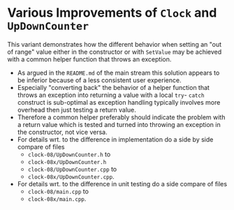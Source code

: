 # Various Improvements of `Clock` and `UpDownCounter`

This variant demonstrates how the different behavior when
setting an "out of range" value either in the constructor or
with `SetValue` may be achieved with a common helper
function that throws an exception.
- As argued in the `README.md` of the main stream this
  solution appears to be inferior because of a less
  consistent user experience.
- Especially "converting back" the behavior of a helper
  function that throws an exception into returning a
  value with a local `try`- `catch` construct is
  sub-optimal as exception handling typically involves
  more overhead then just testing a return value.
- Therefore a common helper preferably should indicate the
  problem with a return value which is tested and turned
  into throwing an exception in the constructor, not vice
  versa.
- For details wrt. to the difference in implementation do a
  side by side compare of files
  - `clock-08/UpDownCounter.h` to
  - `clock-08x/UpDownCounter.h`
  - `clock-08/UpDownCounter.cpp` to
  - `clock-08x/UpDownCounter.cpp`.
- For details wrt. to the difference in unit testing do a side
  compare of files
  - `clock-08/main.cpp` to
  - `clock-08x/main.cpp`.
   